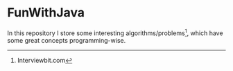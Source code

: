 # FunWithJava

In this repository I store some interesting algorithms/problems[^1], which have some great concepts programming-wise.


[^1]: Interviewbit.com

